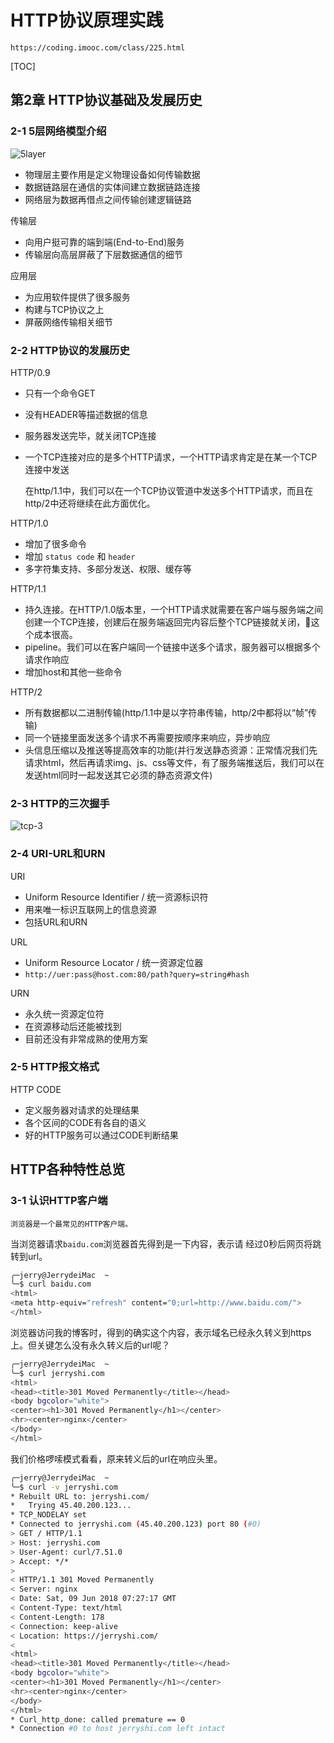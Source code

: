 # HTTP协议原理实践

    https://coding.imooc.com/class/225.html

[TOC]

## 第2章 HTTP协议基础及发展历史

### 2-1 5层网络模型介绍

![5layer](http://cdn.jerryshi.com/note/2018/internet-5layers.png)

* 物理层主要作用是定义物理设备如何传输数据
* 数据链路层在通信的实体间建立数据链路连接
* 网络层为数据再借点之间传输创建逻辑链路

传输层

* 向用户挺可靠的端到端(End-to-End)服务
* 传输层向高层屏蔽了下层数据通信的细节

应用层

* 为应用软件提供了很多服务
* 构建与TCP协议之上
* 屏蔽网络传输相关细节

### 2-2 HTTP协议的发展历史

HTTP/0.9

* 只有一个命令GET
* 没有HEADER等描述数据的信息
* 服务器发送完毕，就关闭TCP连接
* 一个TCP连接对应的是多个HTTP请求，一个HTTP请求肯定是在某一个TCP连接中发送

    在http/1.1中，我们可以在一个TCP协议管道中发送多个HTTP请求，而且在http/2中还将继续在此方面优化。

HTTP/1.0

* 增加了很多命令
* 增加 `status code` 和 `header`
* 多字符集支持、多部分发送、权限、缓存等

HTTP/1.1

* 持久连接。在HTTP/1.0版本里，一个HTTP请求就需要在客户端与服务端之间创建一个TCP连接，创建后在服务端返回完内容后整个TCP链接就关闭，这个成本很高。
* pipeline。我们可以在客户端同一个链接中送多个请求，服务器可以根据多个请求作响应
* 增加host和其他一些命令

HTTP/2

* 所有数据都以二进制传输(http/1.1中是以字符串传输，http/2中都将以“帧”传输)
* 同一个链接里面发送多个请求不再需要按顺序来响应，异步响应
* 头信息压缩以及推送等提高效率的功能(并行发送静态资源：正常情况我们先请求html，然后再请求img、js、css等文件，有了服务端推送后，我们可以在发送html同时一起发送其它必须的静态资源文件)

### 2-3 HTTP的三次握手

![tcp-3](http://cdn.jerryshi.com/note/2018/tcp-3-handshakings.png)

### 2-4 URI-URL和URN

URI

* Uniform Resource Identifier / 统一资源标识符
* 用来唯一标识互联网上的信息资源
* 包括URL和URN

URL

* Uniform Resource Locator / 统一资源定位器
* `http://uer:pass@host.com:80/path?query=string#hash`

URN

* 永久统一资源定位符
* 在资源移动后还能被找到
* 目前还没有非常成熟的使用方案

### 2-5 HTTP报文格式

HTTP CODE

* 定义服务器对请求的处理结果
* 各个区间的CODE有各自的语义
* 好的HTTP服务可以通过CODE判断结果

## HTTP各种特性总览

### 3-1 认识HTTP客户端

    浏览器是一个最常见的HTTP客户端。

当浏览器请求`baidu.com`浏览器首先得到是一下内容，表示请 经过0秒后网页将跳转到url。

```bash
╭─jerry@JerrydeiMac  ~
╰─$ curl baidu.com
<html>
<meta http-equiv="refresh" content="0;url=http://www.baidu.com/">
</html>
```

浏览器访问我的博客时，得到的确实这个内容，表示域名已经永久转义到https上。但关键怎么没有永久转义后的url呢？

```bash
╭─jerry@JerrydeiMac  ~
╰─$ curl jerryshi.com
<html>
<head><title>301 Moved Permanently</title></head>
<body bgcolor="white">
<center><h1>301 Moved Permanently</h1></center>
<hr><center>nginx</center>
</body>
</html>
```

我们价格啰嗦模式看看，原来转义后的url在响应头里。

```bash
╭─jerry@JerrydeiMac  ~
╰─$ curl -v jerryshi.com
* Rebuilt URL to: jerryshi.com/
*   Trying 45.40.200.123...
* TCP_NODELAY set
* Connected to jerryshi.com (45.40.200.123) port 80 (#0)
> GET / HTTP/1.1
> Host: jerryshi.com
> User-Agent: curl/7.51.0
> Accept: */*
>
< HTTP/1.1 301 Moved Permanently
< Server: nginx
< Date: Sat, 09 Jun 2018 07:27:17 GMT
< Content-Type: text/html
< Content-Length: 178
< Connection: keep-alive
< Location: https://jerryshi.com/
<
<html>
<head><title>301 Moved Permanently</title></head>
<body bgcolor="white">
<center><h1>301 Moved Permanently</h1></center>
<hr><center>nginx</center>
</body>
</html>
* Curl_http_done: called premature == 0
* Connection #0 to host jerryshi.com left intact
```

